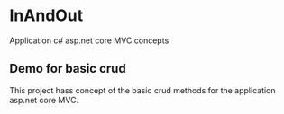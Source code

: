 # InAndOut
Application c# asp.net core MVC concepts
## Demo for basic crud
This project hass concept of the basic crud methods for the application asp.net core MVC.
